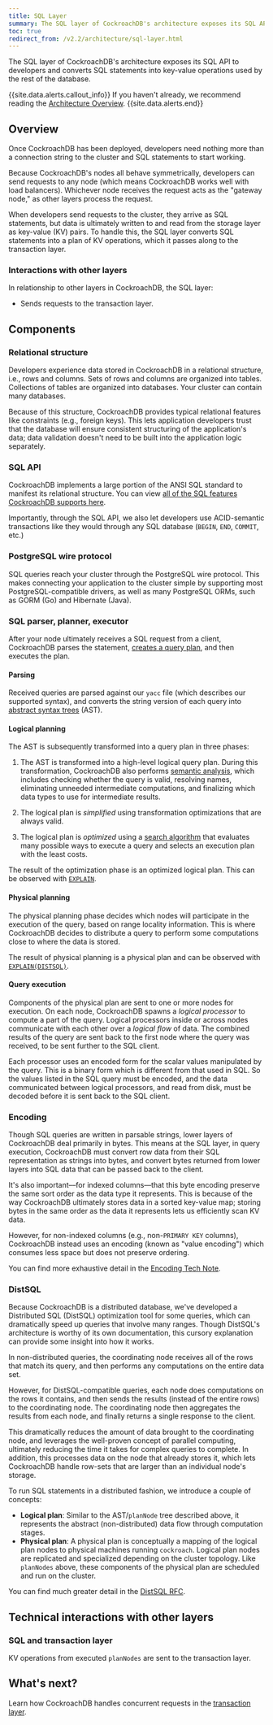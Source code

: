 ```yaml
---
title: SQL Layer
summary: The SQL layer of CockroachDB's architecture exposes its SQL API to developers and converts SQL statements into key-value operations.
toc: true
redirect_from: /v2.2/architecture/sql-layer.html
---
```


The SQL layer of CockroachDB's architecture exposes its SQL API to developers and converts SQL statements into key-value operations used by the rest of the database.

{{site.data.alerts.callout_info}}
If you haven't already, we recommend reading the [Architecture Overview](overview.html).
{{site.data.alerts.end}}

## Overview

Once CockroachDB has been deployed, developers need nothing more than a connection string to the cluster and SQL statements to start working.

Because CockroachDB's nodes all behave symmetrically, developers can send requests to any node (which means CockroachDB works well with load balancers). Whichever node receives the request acts as the "gateway node," as other layers process the request.

When developers send requests to the cluster, they arrive as SQL statements, but data is ultimately written to and read from the storage layer as key-value (KV) pairs. To handle this, the SQL layer converts SQL statements into a plan of KV operations, which it passes along to the transaction layer.

### Interactions with other layers

In relationship to other layers in CockroachDB, the SQL layer:

- Sends requests to the transaction layer.

## Components

### Relational structure

Developers experience data stored in CockroachDB in a relational structure, i.e., rows and columns. Sets of rows and columns are organized into tables. Collections of tables are organized into databases. Your cluster can contain many databases.

Because of this structure, CockroachDB provides typical relational features like constraints (e.g., foreign keys). This lets application developers trust that the database will ensure consistent structuring of the application's data; data validation doesn't need to be built into the application logic separately.

### SQL API

CockroachDB implements a large portion of the ANSI SQL standard to manifest its relational structure. You can view [all of the SQL features CockroachDB supports here](../sql-feature-support.html).

Importantly, through the SQL API, we also let developers use ACID-semantic transactions like they would through any SQL database (`BEGIN`, `END`, `COMMIT`, etc.)

### PostgreSQL wire protocol

SQL queries reach your cluster through the PostgreSQL wire protocol. This makes connecting your application to the cluster simple by supporting most PostgreSQL-compatible drivers, as well as many PostgreSQL ORMs, such as GORM (Go) and Hibernate (Java).

### SQL parser, planner, executor

After your node ultimately receives a SQL request from a client, CockroachDB parses the statement, [creates a query plan](../cost-based-optimizer.html), and then executes the plan.

#### Parsing

Received queries are parsed against our `yacc` file (which describes our supported syntax), and converts the string version of each query into [abstract syntax trees](https://en.wikipedia.org/wiki/Abstract_syntax_tree) (AST).

#### Logical planning

The AST is subsequently transformed into a query plan in three phases:

1. The AST is transformed into a high-level logical query plan. During this transformation, CockroachDB also performs [semantic analysis](https://en.wikipedia.org/wiki/Semantic_analysis_(compilers)), which includes checking whether the query is valid, resolving names, eliminating unneeded intermediate computations, and finalizing which data types to use for intermediate results.

2. The logical plan is *simplified* using transformation optimizations that are always valid.

3. The logical plan is *optimized* using a [search algorithm](../cost-based-optimizer.html) that evaluates many possible ways to execute a query and selects an execution plan with the least costs.

The result of the optimization phase is an optimized logical plan. This can be observed with [`EXPLAIN`](../explain.html).

#### Physical planning

The physical planning phase decides which nodes will participate in
the execution of the query, based on range locality information. This
is where CockroachDB decides to distribute a query to perform some
computations close to where the data is stored.

The result of physical planning is a physical plan and can be observed
with [`EXPLAIN(DISTSQL)`](../explain.html).

#### Query execution

Components of the physical plan are sent to one or more nodes for execution. On each node, CockroachDB spawns a *logical processor* to compute a part of the query. Logical processors inside or across nodes communicate with each other over a *logical flow* of data. The combined results of the query are sent back to the first node where the query was received, to be sent further to the SQL client.

Each processor uses an encoded form for the scalar values manipulated by the query. This is a binary form which is different from that used in SQL. So the values listed in the SQL query must be encoded, and the data communicated between logical processors, and read from disk, must be decoded before it is sent back to the SQL client.

### Encoding

Though SQL queries are written in parsable strings, lower layers of CockroachDB deal primarily in bytes. This means at the SQL layer, in query execution, CockroachDB must convert row data from their SQL representation as strings into bytes, and convert bytes returned from lower layers into SQL data that can be passed back to the client.

It's also important––for indexed columns––that this byte encoding preserve the same sort order as the data type it represents. This is because of the way CockroachDB ultimately stores data in a sorted key-value map; storing bytes in the same order as the data it represents lets us efficiently scan KV data.

However, for non-indexed columns (e.g., non-`PRIMARY KEY` columns), CockroachDB instead uses an encoding (known as "value encoding") which consumes less space but does not preserve ordering.

You can find more exhaustive detail in the [Encoding Tech Note](https://github.com/cockroachdb/cockroach/blob/master/docs/tech-notes/encoding.md).

### DistSQL

Because CockroachDB is a distributed database, we've developed a Distributed SQL (DistSQL) optimization tool for some queries, which can dramatically speed up queries that involve many ranges. Though DistSQL's architecture is worthy of its own documentation, this cursory explanation can provide some insight into how it works.

In non-distributed queries, the coordinating node receives all of the rows that match its query, and then performs any computations on the entire data set.

However, for DistSQL-compatible queries, each node does computations on the rows it contains, and then sends the results (instead of the entire rows) to the coordinating node. The coordinating node then aggregates the results from each node, and finally returns a single response to the client.

This dramatically reduces the amount of data brought to the coordinating node, and leverages the well-proven concept of parallel computing, ultimately reducing the time it takes for complex queries to complete. In addition, this processes data on the node that already stores it, which lets CockroachDB handle row-sets that are larger than an individual node's storage.

To run SQL statements in a distributed fashion, we introduce a couple of concepts:

- **Logical plan**: Similar to the AST/`planNode` tree described above, it represents the abstract (non-distributed) data flow through computation stages.
- **Physical plan**: A physical plan is conceptually a mapping of the logical plan nodes to physical machines running `cockroach`. Logical plan nodes are replicated and specialized depending on the cluster topology. Like `planNodes` above, these components of the physical plan are scheduled and run on the cluster.

You can find much greater detail in the [DistSQL RFC](https://github.com/cockroachdb/cockroach/blob/master/docs/RFCS/20160421_distributed_sql.md).

## Technical interactions with other layers

### SQL and transaction layer

KV operations from executed `planNodes` are sent to the transaction layer.

## What's next?

Learn how CockroachDB handles concurrent requests in the [transaction layer](transaction-layer.html).
